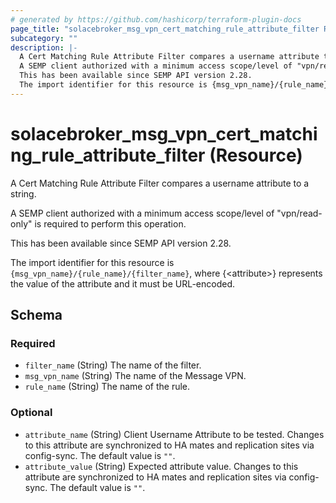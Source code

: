 ```yaml
---
# generated by https://github.com/hashicorp/terraform-plugin-docs
page_title: "solacebroker_msg_vpn_cert_matching_rule_attribute_filter Resource - solacebroker"
subcategory: ""
description: |-
  A Cert Matching Rule Attribute Filter compares a username attribute to a string.
  A SEMP client authorized with a minimum access scope/level of "vpn/read-only" is required to perform this operation.
  This has been available since SEMP API version 2.28.
  The import identifier for this resource is {msg_vpn_name}/{rule_name}/{filter_name}, where {&lt;attribute&gt;} represents the value of the attribute and it must be URL-encoded.
---
```


# solacebroker_msg_vpn_cert_matching_rule_attribute_filter (Resource)

A Cert Matching Rule Attribute Filter compares a username attribute to a string.



A SEMP client authorized with a minimum access scope/level of "vpn/read-only" is required to perform this operation.

This has been available since SEMP API version 2.28.

The import identifier for this resource is `{msg_vpn_name}/{rule_name}/{filter_name}`, where {&lt;attribute&gt;} represents the value of the attribute and it must be URL-encoded.



<!-- schema generated by tfplugindocs -->
## Schema

### Required

- `filter_name` (String) The name of the filter.
- `msg_vpn_name` (String) The name of the Message VPN.
- `rule_name` (String) The name of the rule.

### Optional

- `attribute_name` (String) Client Username Attribute to be tested. Changes to this attribute are synchronized to HA mates and replication sites via config-sync. The default value is `""`.
- `attribute_value` (String) Expected attribute value. Changes to this attribute are synchronized to HA mates and replication sites via config-sync. The default value is `""`.
